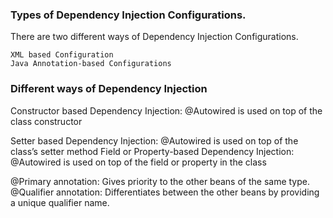 ### Types of Dependency Injection Configurations. 
  There are two different ways of Dependency Injection Configurations.

    XML based Configuration
    Java Annotation-based Configurations

### Different ways of Dependency Injection
  Constructor based Dependency Injection: @Autowired is used on top of the class constructor
    
  Setter based Dependency Injection: @Autowired is used on top of the class’s setter method
  Field or Property-based Dependency Injection: @Autowired is used on top of the field or property in the class
  
  @Primary annotation: Gives priority to the other beans of the same type.
  @Qualifier annotation: Differentiates between the other beans by providing a unique qualifier name.
  
